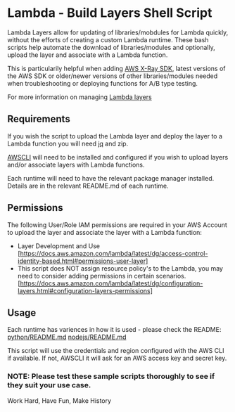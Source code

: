 # Lambda - Build Layers Shell Script

Lambda Layers allow for updating of libraries/mobdules for Lambda quickly, without the efforts of creating a custom Lambda runtime.  These bash scripts help automate the download of libraries/modules and optionally, upload the layer and associate with a Lambda function.

This is particularily helpful when adding [AWS X-Ray SDK](https://docs.aws.amazon.com/xray/latest/devguide/aws-xray.html), latest versions of the AWS SDK or older/newer versions of other libraries/modules needed when troubleshooting or deploying functions for A/B type testing.

For more information on managing [Lambda layers](https://docs.aws.amazon.com/lambda/latest/dg/configuration-layers.html)

## Requirements
If you wish the script to upload the Lambda layer and deploy the layer to a Lambda function you will need [jq](https://stedolan.github.io/jq/) and zip.

[AWSCLI](https://docs.aws.amazon.com/cli/latest/userguide/install-macos.html) will need to be installed and configured if you wish to upload layers and/or associate layers with Lambda functions.

Each runtime will need to have the relevant package manager installed.  Details are in the relevant README.md of each runtime.

## Permissions

The following User/Role IAM permissions are required in your AWS Account to upload the layer and associate the layer with a Lambda function:
 * Layer Development and Use [https://docs.aws.amazon.com/lambda/latest/dg/access-control-identity-based.html#permissions-user-layer]
 * This script does NOT assign resource policy's to the Lambda, you may need to consider adding permissions in certain scenarios. [https://docs.aws.amazon.com/lambda/latest/dg/configuration-layers.html#configuration-layers-permissions]

## Usage

Each runtime has variences in how it is used - please check the README:
 [python/README.md]()
 [nodejs/README.md]()

This script will use the credentials and region configured with the AWS CLI if available.  If not, AWSCLI it will ask for an AWS access key and secret key.

### NOTE: Please test these sample scripts thoroughly to see if they suit your use case.



Work Hard, Have Fun, Make History